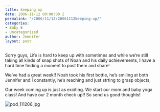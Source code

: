 ```yaml
---
title: keeping up
date: 2006-11-12 00:00:00 Z
permalink: "/2006/11/12/20061112keeping-up/"
categories:
- Baby E
- Uncategorized
author: Jennifer
layout: post
---
```


Sorry guys, Life is hard to keep up with sometimes and while we&#8217;re still taking all kinds of snap shots of Noah and his daily achievements, I have a hard time finding a moment to post them and share!

We&#8217;ve had a great week!! Noah took his first bottle, he&#8217;s smiling at both Jennifer and I constantly, he&#8217;s reaching and just strting to grasp objects,

Our week coming up is just as exciting. We start our mom and baby yoga class! And have our 2 month check up!! So send us good thoughts!

<img id="image67" alt="pod_111206.jpg" src="/teamelam/assets/images/keeping-up/1163357799000-missing.jpg" />
